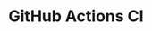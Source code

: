 # GitHub Actions CI
























































































































































































































































































































































































































































































































































































































































































































































































































































































































































































































































































































































































































































































































































































































































































































































































































































































































































































































































































































































































































































































































































































































































































































































































































































































































































































































































































































































































































































































































































































































































